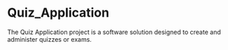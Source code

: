 # Quiz_Application
The Quiz Application project is a software solution designed to create and administer quizzes or exams.

